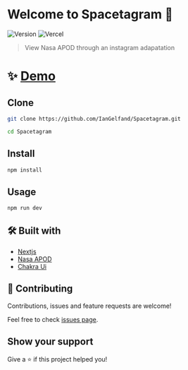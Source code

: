 # Welcome to Spacetagram 👋
![Version](https://img.shields.io/badge/version-0.1.0-blue.svg?cacheSeconds=2592000)
![Vercel](https://vercelbadge.vercel.app/api/iangelfand/spacetagram)

> View Nasa APOD through an instagram adapatation
# ✨ [Demo](https://spacetagram-l44v80t6a-iangelfand.vercel.app)

## Clone

```sh
git clone https://github.com/IanGelfand/Spacetagram.git
```
```sh
cd Spacetagram
```

## Install

```sh
npm install
```

## Usage

```sh
npm run dev
```

## 🛠️ Built with

- [Nextjs](https://nextjs.org)
- [Nasa APOD](https://api.nasa.gov)
- [Chakra Ui](https://chakra-ui.com)

## 🤝 Contributing

Contributions, issues and feature requests are welcome!

Feel free to check [issues page](https://github.com/IanGelfand/Spacetagram/issues). 


## Show your support

Give a ⭐️ if this project helped you!
